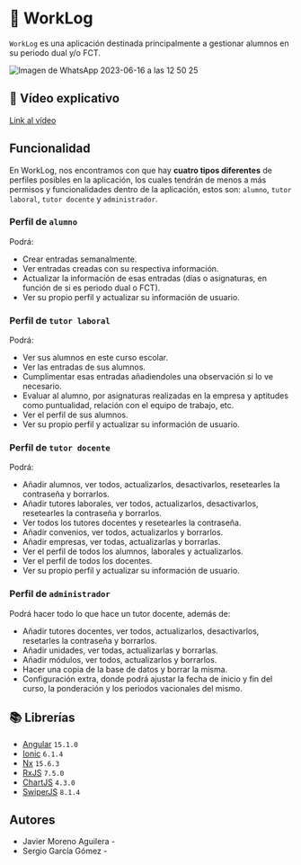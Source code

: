 # 📱 WorkLog
`WorkLog` es una aplicación destinada principalmente a gestionar alumnos en su periodo dual y/o FCT.

![Imagen de WhatsApp 2023-06-16 a las 12 50 25](https://github.com/SeryiDev/recipio/assets/71399424/2036d1bd-d822-409a-a80e-9b9746101ee2)

## 🎥 Vídeo explicativo
<a alt="Link to the video" href="" target="_blank" rel="noreferrer">Link al vídeo</a>

## Funcionalidad
En WorkLog, nos encontramos con que hay **cuatro tipos diferentes** de perfiles posibles en la aplicación, los cuales tendrán de menos a más permisos y funcionalidades dentro de la aplicación, estos son: `alumno`, `tutor laboral`, `tutor docente` y `administrador`.

### Perfil de `alumno`
Podrá:
- Crear entradas semanalmente.
- Ver entradas creadas con su respectiva información.
- Actualizar la información de esas entradas (días o asignaturas, en función de si es periodo dual o FCT).
- Ver su propio perfil y actualizar su información de usuario.

### Perfil de `tutor laboral`
Podrá:
- Ver sus alumnos en este curso escolar.
- Ver las entradas de sus alumnos.
- Cumplimentar esas entradas añadiendoles una observación si lo ve necesario.
- Evaluar al alumno, por asignaturas realizadas en la empresa y aptitudes como puntualidad, relación con el equipo de trabajo, etc.
- Ver el perfil de sus alumnos.
- Ver su propio perfil y actualizar su información de usuario.

### Perfil de `tutor docente`
Podrá:
-  Añadir alumnos, ver todos, actualizarlos, desactivarlos, resetearles la contraseña y borrarlos.
-  Añadir tutores laborales, ver todos, actualizarlos, desactivarlos, resetearles la contraseña y borrarlos.
-  Ver todos los tutores docentes y resetearles la contraseña.
-  Añadir convenios, ver todos, actualizarlos y borrarlos.
-  Añadir empresas, ver todas, actualizarlas y borrarlas.
-  Ver el perfil de todos los alumnos, laborales y actualizarlos.
-  Ver el perfil de todos los docentes.
-  Ver su propio perfil y actualizar su información de usuario.

### Perfil de `administrador`
Podrá hacer todo lo que hace un tutor docente, además de:
- Añadir tutores docentes, ver todos, actualizarlos, desactivarlos, resetarles la contraseña y borrarlos.
- Añadir unidades, ver todas, actualizarlas y borrarlas.
- Añadir módulos, ver todos, actualizarlos y borrarlos.
- Hacer una copia de la base de datos y borrar la misma.
- Configuración extra, donde podrá ajustar la fecha de inicio y fin del curso, la ponderación y los periodos vacionales del mismo.

## 📚 Librerías
- [Angular](https://angular.io/) `15.1.0`
- [Ionic](https://ionicframework.com/) `6.1.4`
- [Nx](https://nx.dev/) `15.6.3`
- [RxJS](https://rxjs.dev/) `7.5.0`
- [ChartJS](https://www.chartjs.org/) `4.3.0`
- [SwiperJS](https://swiperjs.com/) `8.1.4`

## Autores
- Javier Moreno Aguilera - 
- Sergio García Gómez - 
